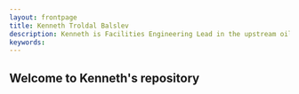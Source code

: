 ```yaml
---
layout: frontpage
title: Kenneth Troldal Balslev
description: Kenneth is Facilities Engineering Lead in the upstream oil & gas industry, as well as an enthusiastic (spare-time) computer programmer
keywords:
---
```


## Welcome to Kenneth's repository
